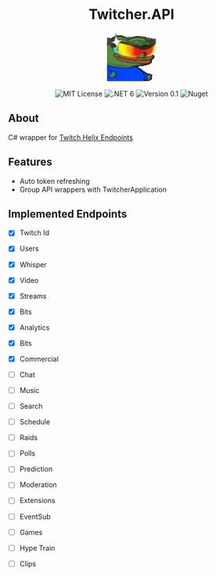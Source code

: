 <div align="center">
 <h1>Twitcher.API</h1>
 
 <img width="100px" src="https://raw.githubusercontent.com/TwitcherDev/Twitcher.API/main/WICKED.png">

![MIT License](https://img.shields.io/badge/license-MIT-green)
![.NET 6](https://img.shields.io/badge/platform-.NET%206-blue)
![Version 0.1](https://img.shields.io/badge/version-0.1-yellow)
![Nuget](https://img.shields.io/badge/nuget-0.1-blue
)
</div>

## About

C# wrapper for [Twitch Helix Endpoints](https://dev.twitch.tv/docs/api/reference) 

## Features

- Auto token refreshing
- Group API wrappers with TwitcherApplication


## Implemented Endpoints

- [x] Twitch Id
- [x] Users
- [x] Whisper
- [x] Video
- [x] Streams
- [x] Bits
- [x] Analytics
- [x] Bits
- [x] Commercial
- [ ] Chat
- [ ] Music
- [ ] Search
- [ ] Schedule
- [ ] Raids
- [ ] Polls
- [ ] Prediction
- [ ] Moderation 
- [ ] Extensions
- [ ] EventSub
- [ ] Games
- [ ] Hype Train
- [ ] Clips 


